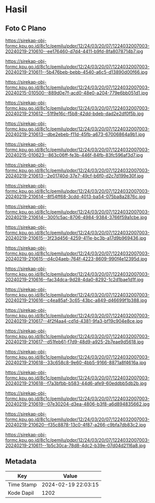# Hasil

## Foto C Plano

https://sirekap-obj-formc.kpu.go.id/8c1c/pemilu/pdpr/12/24/03/20/07/1224032007003-20240219-210610--ee176460-d7d4-4411-b9fd-8fa8078714b7.jpg

https://sirekap-obj-formc.kpu.go.id/8c1c/pemilu/pdpr/12/24/03/20/07/1224032007003-20240219-210611--5b476beb-bebb-4540-a6c5-d13890d00f66.jpg

https://sirekap-obj-formc.kpu.go.id/8c1c/pemilu/pdpr/12/24/03/20/07/1224032007003-20240215-010500--889d0e7f-acd0-48e0-a204-779e6bb051d1.jpg

https://sirekap-obj-formc.kpu.go.id/8c1c/pemilu/pdpr/12/24/03/20/07/1224032007003-20240219-210612--51f9e16c-f5b8-42dd-bdeb-dad2e2df0f5b.jpg

https://sirekap-obj-formc.kpu.go.id/8c1c/pemilu/pdpr/12/24/03/20/07/1224032007003-20240219-210613--dbe2ebeb-f11d-45fb-a673-67006864a9b1.jpg

https://sirekap-obj-formc.kpu.go.id/8c1c/pemilu/pdpr/12/24/03/20/07/1224032007003-20240215-010623--863c06ff-fe3b-446f-84fb-83fc596af3d7.jpg

https://sirekap-obj-formc.kpu.go.id/8c1c/pemilu/pdpr/12/24/03/20/07/1224032007003-20240219-210613--2e01740d-37e7-49cf-b6f0-d2c7d199e30f.jpg

https://sirekap-obj-formc.kpu.go.id/8c1c/pemilu/pdpr/12/24/03/20/07/1224032007003-20240219-210614--8f54ff68-3cdd-4013-ba54-075ba8a2876c.jpg

https://sirekap-obj-formc.kpu.go.id/8c1c/pemilu/pdpr/12/24/03/20/07/1224032007003-20240219-210614--3001c5ac-8706-4984-9384-3766f59a1cbe.jpg

https://sirekap-obj-formc.kpu.go.id/8c1c/pemilu/pdpr/12/24/03/20/07/1224032007003-20240219-210615--3f23d456-4259-411e-bc3b-a17d9b969436.jpg

https://sirekap-obj-formc.kpu.go.id/8c1c/pemilu/pdpr/12/24/03/20/07/1224032007003-20240219-210615--d4c04aeb-764f-4223-8609-990f4e12395d.jpg

https://sirekap-obj-formc.kpu.go.id/8c1c/pemilu/pdpr/12/24/03/20/07/1224032007003-20240219-210616--fac34dca-9d28-4da0-8292-1c2d1bae1d1f.jpg

https://sirekap-obj-formc.kpu.go.id/8c1c/pemilu/pdpr/12/24/03/20/07/1224032007003-20240219-210616--c4ea85af-3c65-43bc-a849-d46699f1b388.jpg

https://sirekap-obj-formc.kpu.go.id/8c1c/pemilu/pdpr/12/24/03/20/07/1224032007003-20240219-210617--4f2f4aa4-cd1d-4381-9fa3-bf19c904e8ce.jpg

https://sirekap-obj-formc.kpu.go.id/8c1c/pemilu/pdpr/12/24/03/20/07/1224032007003-20240219-210617--d51feb61-f7d9-48d9-a925-2b7eae9d5618.jpg

https://sirekap-obj-formc.kpu.go.id/8c1c/pemilu/pdpr/12/24/03/20/07/1224032007003-20240219-210618--33c658c8-9e60-4bb5-9166-8871a8f4616a.jpg

https://sirekap-obj-formc.kpu.go.id/8c1c/pemilu/pdpr/12/24/03/20/07/1224032007003-20240219-210618--f7a3bfbb-b583-44d6-afe9-60eddbb5db2b.jpg

https://sirekap-obj-formc.kpu.go.id/8c1c/pemilu/pdpr/12/24/03/20/07/1224032007003-20240219-210619--07e30204-d3ea-4806-b3f8-a6d894835662.jpg

https://sirekap-obj-formc.kpu.go.id/8c1c/pemilu/pdpr/12/24/03/20/07/1224032007003-20240219-210620--f35c8878-13c0-4f87-a266-c9bfa7db83c2.jpg

https://sirekap-obj-formc.kpu.go.id/8c1c/pemilu/pdpr/12/24/03/20/07/1224032007003-20240219-210611--1b5c30ca-78d8-4dc2-b39e-07d04d2116a8.jpg


## Metadata

| Key        | Value               |
| ---------- | ------------------- |
| Time Stamp | 2024-02-19 22:03:15 |
| Kode Dapil | 1202                |



